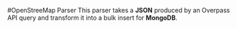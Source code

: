 #OpenStreeMap Parser
This parser takes a **JSON** produced by an Overpass API query and transform it into a bulk insert for **MongoDB**.
